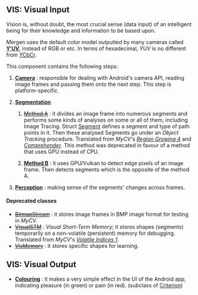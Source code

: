 ## VIS: Visual Input

Vision is, without doubt, the most crucial sense (data input) of an intelligent being
for their knowledge and information to be based upon.

Mergen uses the default color model outputted by many cameras called [**Y′UV**](
https://en.wikipedia.org/wiki/Y%E2%80%B2UV), instead of RGB or etc.
In terms of hexadecimal, *YUV* is no different from [YCbCr](https://en.wikipedia.org/wiki/YCbCr).

This component contains the following steps:

1. [**Camera**](camera.cpp) : responsible for dealing with Android's camera API,
   reading image frames and passing them onto the next step. This step is platform-specific.

2. [**Segmentation**](https://en.wikipedia.org/wiki/Image_segmentation)
    1. [~~Method A~~](segmentation_a.cpp) : it divides an image frame into numerous segments
       and performs some kinds of analyses on some or all of them, including Image Tracing.
       Struct [Segment](segment.hpp) defines a segment and type of path points in it.
       Then these analysed Segments go under an *Object Tracking* procedure.
       Translated from *MyCV*'s [*Region Growing 4*](
       https://github.com/fulcrum6378/mycv/blob/master/segmentation/region_growing_4.py) and [*Comprehender*](
       https://github.com/fulcrum6378/mycv/blob/master/tracing/comprehender_rg4.py).
       This method was deprecated in favour of a method that uses GPU instead of CPU.

    2. [**Method B**](edge_detection.cpp) : it uses GPU/Vulkan to detect edge pixels of an image frame.
       Then detects segments which is the opposite of the method A.

3. [**Perception**](perception.hpp) : making sense of the segments' changes across frames.

#### Deprecated classes

- [~~BitmapStream~~](bitmap.hpp) : it stores image frames in BMP image format for testing in *MyCV*.
- [~~VisualSTM~~](visual_stm.cpp) : *Visual Short-Term Memory*; it stores shapes (segments)
  temporarily on a non-volatile (persistent) memory for debugging.
  Translated from *MyCV*'s [*Volatile Indices 1*](
  https://github.com/fulcrum6378/mycv/blob/master/storage/volatile_indices_1.py).
- [~~VisMemory~~](memory.cpp) : it stores specific shapes for learning.

## VIS: Visual Output

- [**Colouring**](colouring.hpp) : it makes a very simple effect in the UI of the Android app,
  indicating pleasure (in green) or pain (in red). (subclass of [Criterion](../rew/criterion.hpp))


